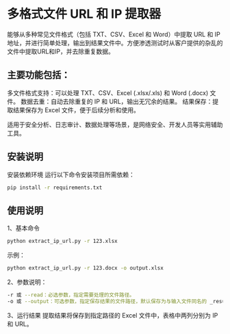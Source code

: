 # 多格式文件 URL 和 IP 提取器
能够从多种常见文件格式（包括 TXT、CSV、Excel 和 Word）中提取 URL 和 IP 地址，并进行简单处理，输出到结果文件中。方便渗透测试时从客户提供的杂乱的文件中提取URL和IP，并去除重复数据。
## 主要功能包括：

多文件格式支持：可以处理 TXT、CSV、Excel (.xlsx/.xls) 和 Word (.docx) 文件。
数据去重：自动去除重复的 IP 和 URL，输出无冗余的结果。
结果保存：提取结果保存为 Excel 文件，便于后续分析和使用。

适用于安全分析、日志审计、数据处理等场景，是网络安全、开发人员等实用辅助工具。

## 安装说明
安装依赖环境
运行以下命令安装项目所需依赖：
```bash
pip install -r requirements.txt
```
## 使用说明
1、基本命令
```bash
python extract_ip_url.py -r 123.xlsx
```
示例：
```bash
python extract_ip_url.py -r 123.docx -o output.xlsx
```
2、参数说明：
```bash
-r 或 --read：必选参数，指定需要处理的文件路径。
-o 或 --output：可选参数，指定保存结果的文件路径，默认保存为与输入文件同名的 _result.xlsx。
```
3、运行结果
提取结果将保存到指定路径的 Excel 文件中，表格中两列分别为 IP 和 URL。
